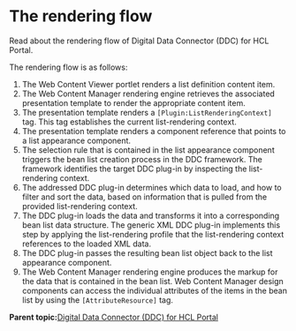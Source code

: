 # The rendering flow 

Read about the rendering flow of Digital Data Connector \(DDC\) for HCL Portal.

The rendering flow is as follows:

1.  The Web Content Viewer portlet renders a list definition content item.
2.  The Web Content Manager rendering engine retrieves the associated presentation template to render the appropriate content item.
3.  The presentation template renders a `[Plugin:ListRenderingContext]` tag. This tag establishes the current list-rendering context.
4.  The presentation template renders a component reference that points to a list appearance component.
5.  The selection rule that is contained in the list appearance component triggers the bean list creation process in the DDC framework. The framework identifies the target DDC plug-in by inspecting the list-rendering context.
6.  The addressed DDC plug-in determines which data to load, and how to filter and sort the data, based on information that is pulled from the provided list-rendering context.
7.  The DDC plug-in loads the data and transforms it into a corresponding bean list data structure. The generic XML DDC plug-in implements this step by applying the list-rendering profile that the list-rendering context references to the loaded XML data.
8.  The DDC plug-in passes the resulting bean list object back to the list appearance component.
9.  The Web Content Manager rendering engine produces the markup for the data that is contained in the bean list. Web Content Manager design components can access the individual attributes of the items in the bean list by using the `[AttributeResource]` tag.

**Parent topic:**[Digital Data Connector \(DDC\) for HCL Portal ](../social/plrf_ovu.md)

